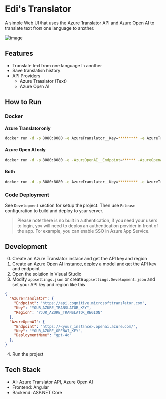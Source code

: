 # Edi's Translator

A simple Web UI that uses the Azure Translator API and Azure Open AI to translate text from one language to another. 

![image](https://github.com/EdiWang/EdiTranslator/assets/3304703/8b3de68c-f6aa-46c2-8ca9-a534d878d111)

## Features

- Translate text from one language to another
- Save translation history
- API Providers
  - Azure Translator (Text)
  - Azure Open AI

## How to Run

### Docker

#### Azure Translator only

```bash
docker run -d -p 8080:8080 -e AzureTranslator__Key=********* -e AzureTranslator__Region==********* ediwang/editranslator
```

#### Azure Open AI only

```bash
docker run -d -p 8080:8080 -e -AzureOpenAI__Endpoint=****** -AzureOpenAI__Key=********* -AzureOpenAI__DeploymentName=gpt-4o ediwang/editranslator
```

#### Both

```bash
docker run -d -p 8080:8080 -e AzureTranslator__Key=********* -e AzureTranslator__Region==********* -AzureOpenAI__Endpoint=****** -AzureOpenAI__Key=********* -AzureOpenAI__DeploymentName=gpt-4o ediwang/editranslator
```

### Code Deployment

See `Development` section for setup the project. Then use `Release` configuration to build and deploy to your server.

> Please note there is no built in authentication, if you need your users to login, you will need to deploy an authentication provider in front of the app. For example, you can enable SSO in Azure App Service.

## Development

0. Create an Azure Translator instace and get the API key and region
1. Create an Azure Open AI instance, deploy a model and get the API key and endpoint
2. Open the solution in Visual Studio
3. Modify `appsettings.json` or create `appsettings.Development.json` and set your API key and region like this

```json
{
  "AzureTranslator": {
    "Endpoint": "https://api.cognitive.microsofttranslator.com",
    "Key": "YOUR_AZURE_TRANSLATOR_KEY",
    "Region": "YOUR_AZURE_TRANSLATOR_REGION"
  },
  "AzureOpenAI": {
    "Endpoint": "https://<your_instance>.openai.azure.com/",
    "Key": "YOUR_AZURE_OPENAI_KEY",
    "DeploymentName": "gpt-4o"
  },
}
```

4. Run the project

## Tech Stack

- AI: Azure Translator API, Azure Open AI
- Frontend: Angular
- Backend: ASP.NET Core
